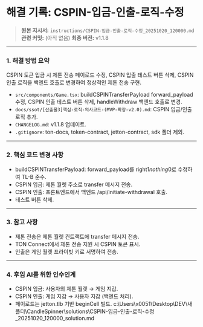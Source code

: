 # 해결 기록: CSPIN-입금-인출-로직-수정

> **원본 지시서:** `instructions/CSPIN-입금-인출-로직-수정_20251020_120000.md`
> **관련 커밋:** (아직 없음)
> **최종 버전:** v1.1.8

---

### 1. 해결 방법 요약

CSPIN 토큰 입금 시 제톤 전송 페이로드 수정, CSPIN 입출 테스트 버튼 삭제, CSPIN 인출 로직을 백엔드 호출로 변경하여 정상적인 제톤 전송 구현.

- `src/components/Game.tsx`: buildCSPINTransferPayload forward_payload 수정, CSPIN 인출 테스트 버튼 삭제, handleWithdraw 백엔드 호출로 변경.
- `docs/ssot/[산출물3]핵심-로직-의사코드-(MVP-확장-v2.0).md`: CSPIN 입금/인출 로직 추가.
- `CHANGELOG.md`: v1.1.8 업데이트.
- `.gitignore`: ton-docs, token-contract, jetton-contract, sdk 폴더 제외.

---

### 2. 핵심 코드 변경 사항

- buildCSPINTransferPayload: forward_payload를 right$1 nothing$0로 수정하여 TL-B 준수.
- CSPIN 입금: 제톤 월렛 주소로 transfer 메시지 전송.
- CSPIN 인출: 프론트엔드에서 백엔드 /api/initiate-withdrawal 호출.
- 테스트 버튼 삭제.

---

### 3. 참고 사항

- 제톤 전송은 제톤 월렛 컨트랙트에 transfer 메시지 전송.
- TON Connect에서 제톤 전송 지원 시 CSPIN 토큰 표시.
- 인출은 게임 월렛 프라이빗 키로 서명하여 전송.

---

### 4. 후임 AI를 위한 인수인계

- CSPIN 입금: 사용자의 제톤 월렛 → 게임 지갑.
- CSPIN 인출: 게임 지갑 → 사용자 지갑 (백엔드 처리).
- 페이로드는 jetton.tlb 기반 beginCell 빌드.</content>
<parameter name="filePath">c:\Users\x0051\Desktop\DEV\새 폴더\CandleSpinner\solutions\CSPIN-입금-인출-로직-수정_20251020_120000_solution.md
